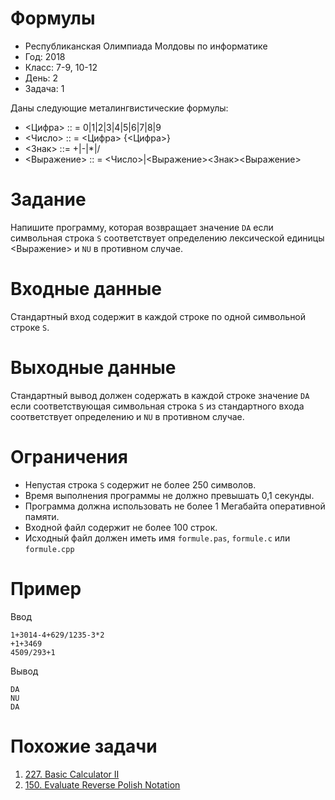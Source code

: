 # Формулы

* Республиканская Олимпиада Молдовы по информатике
* Год: 2018
* Класс: 7-9, 10-12
* День: 2
* Задача: 1

Даны следующие металингвистические формулы:
* <Цифра> :: = 0|1|2|3|4|5|6|7|8|9
* <Число> :: = <Цифра> {<Цифра>}
* <Знак> ::= +|-|*|/
* <Выражение> :: = <Число>|<Выражение><Знак><Выражение>

# Задание 
Напишите программу, которая возвращает значение `DA` если символьная
строка `S` соответствует определению лексической единицы <Выражение> и `NU` в
противном случае.  

# Входные данные
Стандартный вход содержит в каждой строке по одной символьной
строке `S`.

# Выходные данные 
Стандартный вывод должен содержать в каждой строке значение
`DA` если соответствующая символьная строка `S` из стандартного входа соответствует
определению и `NU` в противном случае.

# Ограничения 
* Непустая строка `S` содержит не более 250 символов. 
* Время выполнения программы не должно превышать 0,1 секунды. 
* Программа должна использовать не более 1 Мегабайта оперативной памяти. 
* Входной файл содержит не более 100 строк. 
* Исходный файл должен иметь имя `formule.pas`, `formule.c` или `formule.cpp`

# Пример
Ввод 
```
1+3014-4+629/1235-3*2
+1+3469
4509/293+1
```

Вывод
```
DA
NU
DA
```

# Похожие задачи
1. [227. Basic Calculator II](https://leetcode.com/problems/basic-calculator-ii/)
2. [150. Evaluate Reverse Polish Notation](https://leetcode.com/problems/evaluate-reverse-polish-notation/)